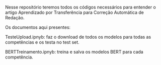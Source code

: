 Nesse repositório teremos todos os códigos necessários para entender o artigo Aprendizado por Transferência para Correção Automática de Redação. 



Os documentos aqui presentes:

TesteUpload.ipnyb: faz o download de todos os modelos para todas as competências e os testa no test set.

BERTTreinamento.ipnyb: treina e salva os modelos BERT para cada competência.
